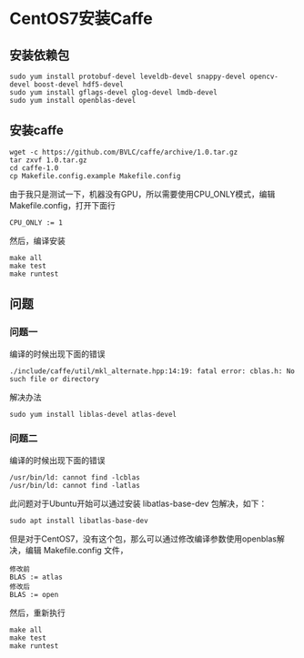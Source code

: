# CentOS7安装Caffe

## 安装依赖包
``` shell
sudo yum install protobuf-devel leveldb-devel snappy-devel opencv-devel boost-devel hdf5-devel
sudo yum install gflags-devel glog-devel lmdb-devel
sudo yum install openblas-devel
```

## 安装caffe

``` shell
wget -c https://github.com/BVLC/caffe/archive/1.0.tar.gz
tar zxvf 1.0.tar.gz
cd caffe-1.0
cp Makefile.config.example Makefile.config
```

由于我只是测试一下，机器没有GPU，所以需要使用CPU_ONLY模式，编辑Makefile.config，打开下面行
``` shell
CPU_ONLY := 1
```

然后，编译安装
``` shell
make all
make test
make runtest
```

## 问题

### 问题一

编译的时候出现下面的错误
```shell
./include/caffe/util/mkl_alternate.hpp:14:19: fatal error: cblas.h: No such file or directory
```

解决办法
```shell
sudo yum install liblas-devel atlas-devel
```

### 问题二

编译的时候出现下面的错误
```shell
/usr/bin/ld: cannot find -lcblas
/usr/bin/ld: cannot find -latlas
```

此问题对于Ubuntu开始可以通过安装 libatlas-base-dev 包解决，如下：
```shell
sudo apt install libatlas-base-dev
```

但是对于CentOS7，没有这个包，那么可以通过修改编译参数使用openblas解决，编辑 Makefile.config 文件，
```shell
修改前
BLAS := atlas
修改后
BLAS := open
```

然后，重新执行
``` shell
make all
make test
make runtest
```
